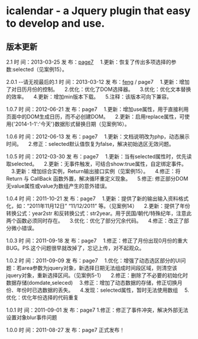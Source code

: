 <h1>icalendar - a Jquery plugin that easy to develop and use.</h1>

<h2>版本更新</h2>

2.1
时 间：2013-03-25
发 布：<a href="mailto:zhounan0120@gmail.com">page7</a>
    　1.更新：恢复了传出多项选择的参数:selected（见案例15）。

2.0.1  --请无视最后的.1
时 间：2013-03-12
发 布：<a href="mailto:ilove908402777@gmail.com">feng</a> / page7
    　1.更新：增加了对日历月份的控制。
    　2.优化：优化了DOM选择器。
    　3.优化：优化文本替换的效率。
    　4.更新：增加min版本下载。
    　5.注释：该版本可向下兼容。

1.0.7
时 间：2012-06-21
发 布：page7
    　1.更新：增加use属性，用于直接利用页面中的DOM生成日历，而不必创建DOM。
    　2.更新：启用replace属性，可使用{'2014-1-1':'今天'}数据形式替换日期（见案例16）。

1.0.6
时 间：2012-06-13
发 布：page7
    　1.更新：文档说明改为php，动态展示时间。
    　2.修正：selected默认值恢复为false，解决初始选区无效问题。

1.0.5
时 间：2012-03-30
发 布：page7
    　1.更新：当有selected属性时，优先读取selected。
    　2.更新：无事件触发，可结合show:true属性，自定绑定事件。
    　3.更新：增加综合实例，Return输出接口实例（见案例15）。
    　4.修正：将 Return 与 CallBack 函数外置，解决循环重定义现象。
    　5.修正: 修正部分DOM无value属性或value为数组产生的意外错误。

1.0.4
时 间：2011-10-21
发 布：page7
    　1.更新：提供了新的输出输入资料格式化，如：“2011年11月12日” “11/12/2011” 等。（见案例14）
    　2.更新：提供了年份转换公式：year2str 和反转换公式：str2year。用于民国/朝代/特殊纪年，注意此两个函数必须同时存在。
    　3.优化：优化了部分冗余代码。
    　4.修正：改正了部分微小错误。

1.0.3
时 间：2011-09-18
发 布：page7
    　1.修正：修正了月份出现0月份的重大BUG。PS.这个问题很早就改掉了，忘记上传，对不起观众。

1.0.2
时 间：2011-09-09
发 布：page7
    　1.优化：增强了动态选区部分的UI问题：若area参数为jquery对象，新选择日期无法组成时间段区域，则清空该jquery对象，重新选择区间。（见案例5-1）
    　2.修正：删除了不必要的初始化时数据存储(domdate,seleced)
    　3.修正：增加了动态数据的存储，修正切换月份、年份时已选数据的丢失。
    　4.发现：selected属性，暂时无法使用数组
    　5.优化：优化年份选择的代码重复

1.0.1
时 间：2011-09-01
发 布：page7
    1.修正：修正了事件冲突，解决外部无法设置对象blur事件问题

1.0.0
时 间：2011-08-27
发 布：page7
    正式发布！